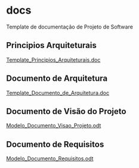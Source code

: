 # docs
Template de documentação de Projeto de Software

## Principios Arquiteturais
[Template_Principios_Arquiteturais.doc](https://github.com/goias/docs/blob/master/Template_Principios_Arquiteturais.doc)

## Documento de Arquitetura
[Template_Documento_de_Arquitetura.doc](https://github.com/goias/docs/blob/master/Template_Documento_de_Arquitetura.doc)

## Documento de Visão do Projeto
[Modelo_Documento_Visao_Projeto.odt](https://github.com/goias/docs/blob/master/Modelo_Documento_Visao_Projeto.odt)

## Documento de Requisitos
[Modelo_Documento_Requisitos.odt](https://github.com/goias/docs/blob/master/Modelo_Documento_Requisitos.odt)
